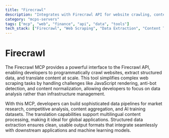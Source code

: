 ```yaml
---
title: "Firecrawl"
description: "Integrates with Firecrawl API for website crawling, content translation, and structured data extraction to enhance web data processing workflows."
category: "mcps-servers"
tags: ["mcp", "web", "finance", "api", "data", "tools"]
tech_stack: ["Firecrawl", "Web Scraping", "Data Extraction", "Content Translation", "API Integration"]
---
```


# Firecrawl

The Firecrawl MCP provides a powerful interface to the Firecrawl API, enabling developers to programmatically crawl websites, extract structured data, and translate content at scale. This tool simplifies complex web scraping tasks by handling challenges like JavaScript rendering, anti-bot detection, and content normalization, allowing developers to focus on data analysis rather than infrastructure management.

With this MCP, developers can build sophisticated data pipelines for market research, competitive analysis, content aggregation, and AI training datasets. The translation capabilities support multilingual content processing, making it ideal for global applications. Structured data extraction ensures clean, usable output formats that integrate seamlessly with downstream applications and machine learning models.

